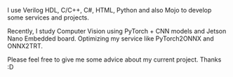I use Verilog HDL, C/C++, C#, HTML, Python and also Mojo to develop some services and projects.

Recently, I study Computer Vision using PyTorch + CNN models and Jetson Nano Embedded board.
Optimizing my service like PyTorch2ONNX and ONNX2TRT.

Please feel free to give me some advice about my current project. Thanks :D

<!---
hyonestar19/hyonestar19 is a ✨ special ✨ repository because its `README.md` (this file) appears on your GitHub profile.
You can click the Preview link to take a look at your changes.
--->
